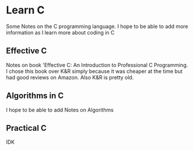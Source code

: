 # Learn C

Some Notes on the C programming language. I hope to be able to add more information
as I learn more about coding in C

## Effective C

Notes on book 'Effective C: An Introduction to Professional C Programming.
I chose this book over K&R simply because it was cheaper at the time but had
good reviews on Amazon. Also K&R is pretty old.

## Algorithms in C

I hope to be able to add Notes on Algorithms

## Practical C

IDK
